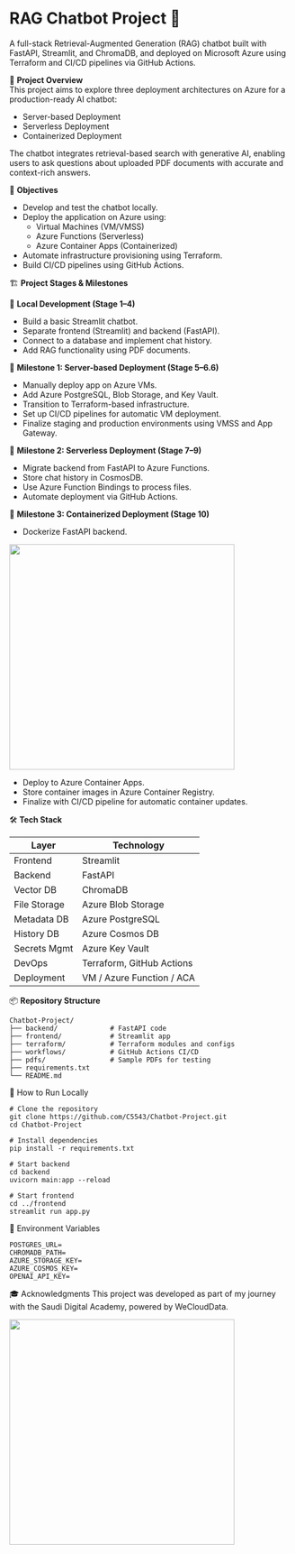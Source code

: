 # RAG Chatbot Project 🤖

A full-stack Retrieval-Augmented Generation (RAG) chatbot built with FastAPI, Streamlit, and ChromaDB, and deployed on Microsoft Azure using Terraform and CI/CD pipelines via GitHub Actions.

📌 **Project Overview**  
This project aims to explore three deployment architectures on Azure for a production-ready AI chatbot:

- Server-based Deployment  
- Serverless Deployment  
- Containerized Deployment  

The chatbot integrates retrieval-based search with generative AI, enabling users to ask questions about uploaded PDF documents with accurate and context-rich answers.

🎯 **Objectives**  
- Develop and test the chatbot locally.  
- Deploy the application on Azure using:  
  - Virtual Machines (VM/VMSS)  
  - Azure Functions (Serverless)  
  - Azure Container Apps (Containerized)  
- Automate infrastructure provisioning using Terraform.  
- Build CI/CD pipelines using GitHub Actions.

🏗️ **Project Stages & Milestones**  

🔹 **Local Development (Stage 1–4)**  
- Build a basic Streamlit chatbot.  
- Separate frontend (Streamlit) and backend (FastAPI).  
- Connect to a database and implement chat history.  
- Add RAG functionality using PDF documents.  

🔹 **Milestone 1: Server-based Deployment (Stage 5–6.6)**  
- Manually deploy app on Azure VMs.  
- Add Azure PostgreSQL, Blob Storage, and Key Vault.  
- Transition to Terraform-based infrastructure.  
- Set up CI/CD pipelines for automatic VM deployment.  
- Finalize staging and production environments using VMSS and App Gateway.  

🔹 **Milestone 2: Serverless Deployment (Stage 7–9)**  
- Migrate backend from FastAPI to Azure Functions.  
- Store chat history in CosmosDB.  
- Use Azure Function Bindings to process files.  
- Automate deployment via GitHub Actions.  

🔹 **Milestone 3: Containerized Deployment (Stage 10)**  
- Dockerize FastAPI backend.  

<img src="https://github.com/user-attachments/assets/7df8ed06-ded5-4e84-bf0f-e9d3d31f0905" width="400" />

- Deploy to Azure Container Apps.  
- Store container images in Azure Container Registry.  
- Finalize with CI/CD pipeline for automatic container updates.

🛠️ **Tech Stack**

| Layer          | Technology          |
| -------------- | ------------------- |
| Frontend       | Streamlit           |
| Backend        | FastAPI             |
| Vector DB      | ChromaDB            |
| File Storage   | Azure Blob Storage  |
| Metadata DB    | Azure PostgreSQL    |
| History DB     | Azure Cosmos DB     |
| Secrets Mgmt   | Azure Key Vault     |
| DevOps         | Terraform, GitHub Actions |
| Deployment     | VM / Azure Function / ACA |

📦 **Repository Structure**

```plaintext
Chatbot-Project/
├── backend/             # FastAPI code
├── frontend/            # Streamlit app
├── terraform/           # Terraform modules and configs
├── workflows/           # GitHub Actions CI/CD
├── pdfs/                # Sample PDFs for testing
├── requirements.txt     
└── README.md
```

🚀 How to Run Locally
```
# Clone the repository
git clone https://github.com/C5543/Chatbot-Project.git
cd Chatbot-Project

# Install dependencies
pip install -r requirements.txt

# Start backend
cd backend
uvicorn main:app --reload

# Start frontend
cd ../frontend
streamlit run app.py
```

🔐 Environment Variables
```
POSTGRES_URL=
CHROMADB_PATH=
AZURE_STORAGE_KEY=
AZURE_COSMOS_KEY=
OPENAI_API_KEY=
```
🎓 Acknowledgments
This project was developed as part of my journey with the Saudi Digital Academy, powered by WeCloudData.

<img src="https://github.com/user-attachments/assets/41ac8274-c361-4c2c-8fc8-7746c00b5823" width="400" /> 
